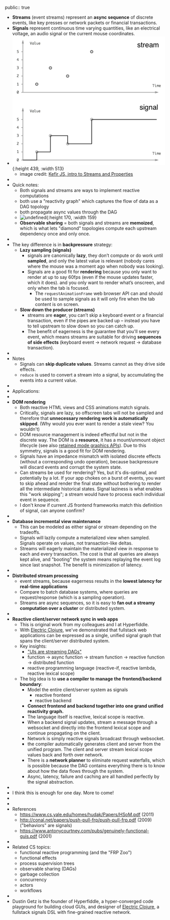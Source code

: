 public:: true

- **Streams** (event streams) represent an **async sequence** of discrete events, like key presses or network packets or financial transactions.
- **Signals** represent continuous time varying quantities, like an electrical voltage, an audio signal or the current mouse coordinates.
- ![image.png](../assets/image_1678025357169_0.png){:height 439, :width 513}
	- image credit: [Kefir JS, intro to Streams and Properties](https://kefirjs.github.io/kefir/#about-observables)
-
- Quick notes:
	- Both signals and streams are ways to implement reactive computations
	- both use a "reactivity graph" which captures the flow of data as a DAG topology
	- both propagate async values through the DAG
	- ![undefined](https://upload.wikimedia.org/wikipedia/commons/thumb/f/fe/Tred-G.svg/1024px-Tred-G.svg.png){:height 170, :width 159}
	- **Observable sharing** = both signals and streams are **memoized**, which is what lets "diamond" topologies compute each upstream dependency once and only once.
-
- The key difference is in **backpressure** strategy:
	- **Lazy sampling (signals)**
		- signals are canonically **lazy**, they don’t compute or do work until **sampled**, and only the latest value is relevant (nobody cares where the mouse was a moment ago when nobody was looking).
		- Signals are a good fit for **rendering** because you only want to render at up to say 60fps (even if the mouse updates faster, which it does). and you only want to render what’s onscreen, and only when the tab is focused.
			- The `requestAnimationFrame` web browser API can and should be used to sample signals as it will only fire when the tab content is on screen.
	- **Slow down the producer (streams)**
		- streams are **eager**, you can’t skip a keyboard event or a financial transaction, even if the pipes are backed up – instead you have to tell upstream to slow down so you can catch up.
		- The benefit of eagerness is the guarantee that you'll see every event, which means streams are suitable for driving **sequences of side effects** (keyboard event -> network request -> database transaction).
-
- Notes
	- Signals can **skip duplicate values**. Streams cannot as they drive side effects.
	- `reduce` is used to convert a stream into a signal, by accumulating the events into a current value.
-
- Applications:
-
- **DOM rendering**
	- Both reactive HTML views and CSS animations match signals.
	- Critically, signals are lazy, so offscreen tabs will not be sampled and therefore that **unnecessary rendering work is automatically skipped**. (Why would you ever want to render a stale view? You wouldn't)
	- DOM resource management is indeed effectful but not in the discrete way. The DOM is a **resource**, it has a mount/unmount object lifecycle (see also [retained mode graphics APIs](https://en.wikipedia.org/wiki/Retained_mode)). Due to this symmetry, signals is a good fit for DOM rendering.
	- Signals have an impedance mismatch with isolated discrete effects (without a corresponding undo operation), because backpressure will discard events and corrupt the system state.
	- Can streams be used for rendering? Yes, but it's dis-optimal, and potentially by a lot. If your app chokes on a burst of events, you want to skip ahead and render the final state without bothering to render all the intermediate historical states. Signal laziness is what enables this "work skipping"; a stream would have to process each individual event in sequence.
	- I don't know if current JS frontend frameworks match this definition of signal, can anyone confirm?
-
- **Database incremental view maintenance**
	- This can be modeled as either signal or stream depending on the tradeoffs.
	- Signals will lazily compute a materialized view when sampled. Signals operate on values, not transaction-like deltas.
	- Streams will eagerly maintain the materialized view in response to each and every transaction. The cost is that all queries are always kept alive, and "booting" the system means replaying the event log since last snapshot. The benefit is minimization of latency.
-
- **Distributed stream processing**
	- event streams, because eagerness results in the **lowest latency for real-time applications**
	- Compare to batch database systems, where queries are request/response (which is a sampling operation).
	- Streams are async sequences, so it is easy to **fan out a streamy computation over a cluster** or distributed system.
-
- **Reactive client/server network sync in web apps**
	- This is original work from my colleagues and I at Hyperfiddle.
	- With [Electric Clojure](https://github.com/hyperfiddle/electric), we've demonstrated that fullstack web applications can be expressed as a single, unified signal graph that spans the client/server distributed system.
	- Key insights:
		- ["UIs are streaming DAGs"](https://hyperfiddle.notion.site/UIs-are-streaming-DAGs-e181461681a8452bb9c7a9f10f507991)
		- function -> async function -> stream function -> reactive function -> distributed function
		- reactive programming language (reactive-if, reactive lambda, reactive lexical scope)
	- The big idea is to **use a compiler to manage the frontend/backend boundary**:
		- Model the entire client/server system as signals
			- reactive frontend
			- reactive backend
		- **Connect frontend and backend together into one grand unified reactivity graph.**
		- The language itself is reactive, lexical scope is reactive.
		- When a backend signal updates, stream a message through a websocket and directly into the frontend lexical scope and continue propagating on the client.
		- Network is simply reactive signals broadcast through websocket.
		- the compiler automatically generates client and server from the unified program. The client and server stream lexical scope values back and forth over network.
		- There is a **network planner** to eliminate request waterfalls, which is possible because the DAG contains everything there is to know about how the data flows through the system.
		- Async, latency, failure and caching are all handled perfectly by the signal abstraction.
-
- I think this is enough for one day. More to come!
-
-
- References
	- https://www.cs.yale.edu/homes/hudak/Papers/HSoM.pdf (2011)
	- http://conal.net/papers/push-pull-frp/push-pull-frp.pdf (2009) ("behaviors" are signals)
	- https://www.antonycourtney.com/pubs/genuinely-functional-guis.pdf (2001)
-
- Related CS topics:
	- functional reactive programming (and the "FRP Zoo")
	- functional effects
	- process supervision trees
	- observable sharing (DAGs)
	- garbage collection
	- concurrency
	- actors
	- workflows
-
- Dustin Getz is the founder of Hyperfiddle, a hyper-converged code playground for building cloud GUIs, and designer of [Electric Clojure](https://github.com/hyperfiddle/electric), a fullstack signals DSL with fine-grained reactive network.